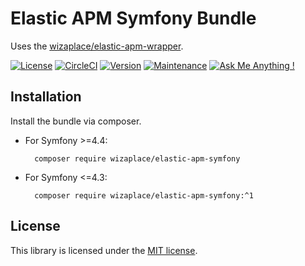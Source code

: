 # Elastic APM Symfony Bundle
Uses the [wizaplace/elastic-apm-wrapper](https://github.com/wizaplace/elastic-apm-wrapper).

[![License](https://poser.pugx.org/wizaplace/elastic-apm-symfony/license)](https://packagist.org/packages/wizaplace/elastic-apm-symfony)
[![CircleCI](https://circleci.com/gh/wizaplace/ElasticApmBundle/tree/master.svg?style=svg)](https://circleci.com/gh/wizaplace/ElasticApmBundle/tree/master)
[![Version](https://img.shields.io/github/v/release/wizaplace/ElasticApmBundle)](https://circleci.com/gh/wizaplace/ElasticApmBundle/tree/master)
[![Maintenance](https://img.shields.io/badge/Maintained%3F-yes-green.svg)](https://GitHub.com/wizaplace/ElasticApmBundle/graphs/commit-activity)
[![Ask Me Anything !](https://img.shields.io/badge/Ask%20me-anything-1abc9c.svg)](https://GitHub.com/wizaplace/ElasticApmBundle)

## Installation

Install the bundle via composer.

* For Symfony >=4.4:

        composer require wizaplace/elastic-apm-symfony
        
* For Symfony <=4.3:

        composer require wizaplace/elastic-apm-symfony:^1

## License
This library is licensed under the [MIT license](http://opensource.org/licenses/MIT).

